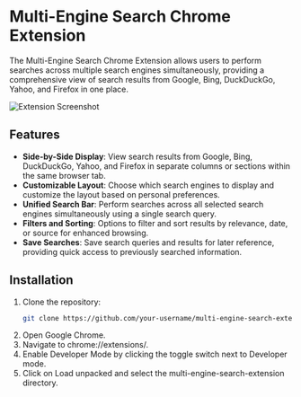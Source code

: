 # Multi-Engine Search Chrome Extension

The Multi-Engine Search Chrome Extension allows users to perform searches across multiple search engines simultaneously, providing a comprehensive view of search results from Google, Bing, DuckDuckGo, Yahoo, and Firefox in one place.

![Extension Screenshot](screenshot.png)

## Features

- **Side-by-Side Display**: View search results from Google, Bing, DuckDuckGo, Yahoo, and Firefox in separate columns or sections within the same browser tab.
- **Customizable Layout**: Choose which search engines to display and customize the layout based on personal preferences.
- **Unified Search Bar**: Perform searches across all selected search engines simultaneously using a single search query.
- **Filters and Sorting**: Options to filter and sort results by relevance, date, or source for enhanced browsing.
- **Save Searches**: Save search queries and results for later reference, providing quick access to previously searched information.

## Installation

1. Clone the repository:
   ```bash
   git clone https://github.com/your-username/multi-engine-search-extension.git
2. Open Google Chrome.
3. Navigate to chrome://extensions/.
4. Enable Developer Mode by clicking the toggle switch next to Developer mode.
5. Click on Load unpacked and select the multi-engine-search-extension directory.
